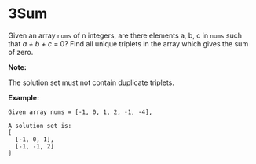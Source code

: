 # 3Sum

Given an array `nums` of n integers, are there elements a, b, c in `nums` such that _a + b + c_ = 0? Find all unique triplets in the array which gives the sum of zero.

**Note:**

The solution set must not contain duplicate triplets.

**Example:**

```pseudo
Given array nums = [-1, 0, 1, 2, -1, -4],

A solution set is:
[
  [-1, 0, 1],
  [-1, -1, 2]
]
```
